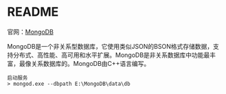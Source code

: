 # README

官网：[MongoDB](https://www.mongodb.com/)

MongoDB是一个非关系型数据库，它使用类似JSON的BSON格式存储数据，支持分布式、高性能、高可用和水平扩展。MongoDB是非关系数据库中功能最丰富，最像关系数据库的。MongoDB由C++语言编写。

```shell
启动服务
> mongod.exe --dbpath E:\MongoDB\data\db
```

